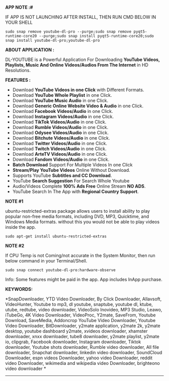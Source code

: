 **APP NOTE :#**

IF APP IS NOT LAUNCHING AFTER INSTALL, THEN RUN CMD BELOW IN YOUR SHELL

    sudo snap remove youtube-dl-pro --purge;sudo snap remove pyqt5-runtime-core20 --purge;sudo snap install pyqt5-runtime-core20;sudo snap install youtube-dl-pro;youtube-dl-pro


**ABOUT APPLICATION :**

DL-YOUTUBE is a Powerful Application For Downloading **YouTube Videos, Playlists, Music And Online Videos/Audios From The Internet** in HD Resolutions.


**FEATURES :** 

 - Download **YouTube Videos in one Click** with Different Formats.
 - Download **YouTube Whole Playlist** in one Click. 
 - Download **YouTube Music Audio** in one Click.
 - Download **Generic Online Website Video & Audio** in one Click.
 - Download **Facebook Videos/Audio** in one Click.
 - Download **Instagram Videos/Audio** in one Click.
 - Download **TikTok Videos/Audio** in one Click.
 - Download **Rumble Videos/Audio** in one Click.
 - Download **Odysee Videos/Audio** in one Click.
 - Download **Bitchute Videos/Audio** in one Click.
 - Download **Twitter Videos/Audio** in one Click.
 - Download **Twitch Videos/Audio** in one Click.
 - Download **ArteTV Videos/Audio** in one Click.
 - Download **Fandom Videos/Audio** in one Click.
 - **Batch Download** Support For Multiple Videos In one Click
 - **Stream/Play YouTube Videos** Online Without Download.
 - Supports YouTube **Subtitles and CC Download**. 
 - YouTube **Search Suggestion** For Search Whole Youtube
 - Audio/Videos Complete **100% Ads Free** Online Stream **NO ADS**.
 - YouTube Search In The App with **Regional Country Support**.


**NOTE  #1**

ubuntu-restricted-extras package allows users to install ability to play popular non-free media formats, including DVD, MP3, Quicktime, and Windows Media formats. without this you would not be able to play videos inside the app.

    sudo apt-get install ubuntu-restricted-extras

**NOTE  #2**  

If CPU Temp is not Coming/not accurate in the System Monitor, then run below command in your Terminal/Shell.

    sudo snap connect youtube-dl-pro:hardware-observe

Info: Some features might be paid in the app. App includes InApp purchase.

**KEYWORDS:** 

*SnapDownloader, YTD Video Downloader, By Click Downloader, Allavsoft, VideoHunter, Youtube to mp3, dl youtube, snaptube, youtube dl, ktube, utube, redtube, video downloader, VideoSolo Inovideo, MP3 Studio, Leawo, iTubeGo, 4K Video Downloader, VideoProc, Y2mate, SaveFrom, Youtube Download, SaveMedia, Addoncrop YouTube Video Downloader, Youtube Video Downloader, BitDownloader,  y2mate application, y2mate 2k, y2mate desktop, youtube dashboard y2mate, xvideos downloader, xhamster downloader, xnxx downloader, tube8 downloader, y2mate playlist, y2mate io, clipgrab, Facebook downloader, Instagram downloader, Tiktok downloader, Youtube shots downloader, Rumble video downloader, All file downloader, Snapchat downloader, linkedin video downloader, SoundCloud Downloader, espn videos Downloader, yahoo video Downloader, reddit video Downloader, wikimedia and wikipedia video Downloader, brighteono video downloader *


---------------------------------------------------------------------------------------------------------------------------------------------